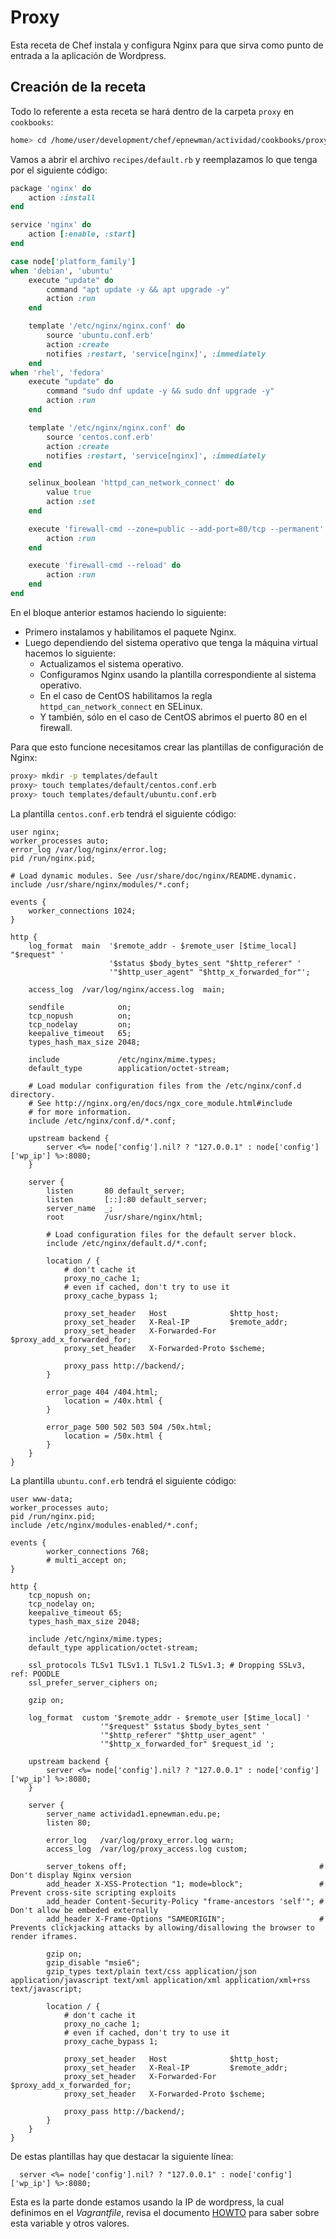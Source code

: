 # Proxy

Esta receta de Chef instala y configura Nginx para que sirva como punto de entrada a la aplicación de Wordpress.

## Creación de la receta

Todo lo referente a esta receta se hará dentro de la carpeta `proxy` en `cookbooks`:

```bash
home> cd /home/user/development/chef/epnewman/actividad/cookbooks/proxy
```

Vamos a abrir el archivo `recipes/default.rb` y reemplazamos lo que tenga por el siguiente código:

```ruby
package 'nginx' do
    action :install
end

service 'nginx' do
    action [:enable, :start]
end

case node['platform_family']
when 'debian', 'ubuntu'
    execute "update" do
        command "apt update -y && apt upgrade -y"
        action :run
    end

    template '/etc/nginx/nginx.conf' do
        source 'ubuntu.conf.erb'
        action :create
        notifies :restart, 'service[nginx]', :immediately
    end
when 'rhel', 'fedora'
    execute "update" do
        command "sudo dnf update -y && sudo dnf upgrade -y"
        action :run
    end

    template '/etc/nginx/nginx.conf' do
        source 'centos.conf.erb'
        action :create
        notifies :restart, 'service[nginx]', :immediately
    end

    selinux_boolean 'httpd_can_network_connect' do
        value true
        action :set
    end

    execute 'firewall-cmd --zone=public --add-port=80/tcp --permanent' do
        action :run
    end

    execute 'firewall-cmd --reload' do
        action :run
    end
end
```

En el bloque anterior estamos haciendo lo siguiente:

- Primero instalamos y habilitamos el paquete Nginx.
- Luego dependiendo del sistema operativo que tenga la máquina virtual hacemos lo siguiente:
    - Actualizamos el sistema operativo.
    - Configuramos Nginx usando la plantilla correspondiente al sistema operativo.
    - En el caso de CentOS habilitamos la regla `httpd_can_network_connect` en SELinux.
    - Y también, sólo en el caso de CentOS abrimos el puerto 80 en el firewall.

Para que esto funcione necesitamos crear las plantillas de configuración de Nginx:

```bash
proxy> mkdir -p templates/default
proxy> touch templates/default/centos.conf.erb
proxy> touch templates/default/ubuntu.conf.erb
```

La plantilla `centos.conf.erb` tendrá el siguiente código:

```
user nginx;
worker_processes auto;
error_log /var/log/nginx/error.log;
pid /run/nginx.pid;

# Load dynamic modules. See /usr/share/doc/nginx/README.dynamic.
include /usr/share/nginx/modules/*.conf;

events {
    worker_connections 1024;
}

http {
    log_format  main  '$remote_addr - $remote_user [$time_local] "$request" '
                      '$status $body_bytes_sent "$http_referer" '
                      '"$http_user_agent" "$http_x_forwarded_for"';

    access_log  /var/log/nginx/access.log  main;

    sendfile            on;
    tcp_nopush          on;
    tcp_nodelay         on;
    keepalive_timeout   65;
    types_hash_max_size 2048;

    include             /etc/nginx/mime.types;
    default_type        application/octet-stream;

    # Load modular configuration files from the /etc/nginx/conf.d directory.
    # See http://nginx.org/en/docs/ngx_core_module.html#include
    # for more information.
    include /etc/nginx/conf.d/*.conf;

    upstream backend {
        server <%= node['config'].nil? ? "127.0.0.1" : node['config']['wp_ip'] %>:8080;
    }

    server {
        listen       80 default_server;
        listen       [::]:80 default_server;
        server_name  _;
        root         /usr/share/nginx/html;

        # Load configuration files for the default server block.
        include /etc/nginx/default.d/*.conf;

        location / {
            # don't cache it 
            proxy_no_cache 1;
            # even if cached, don't try to use it 
            proxy_cache_bypass 1;

            proxy_set_header   Host              $http_host;
            proxy_set_header   X-Real-IP         $remote_addr;
            proxy_set_header   X-Forwarded-For   $proxy_add_x_forwarded_for;
            proxy_set_header   X-Forwarded-Proto $scheme;

            proxy_pass http://backend/;
        }

        error_page 404 /404.html;
            location = /40x.html {
        }

        error_page 500 502 503 504 /50x.html;
            location = /50x.html {
        }
    }
}
```

La plantilla `ubuntu.conf.erb` tendrá el siguiente código:

```
user www-data;
worker_processes auto;
pid /run/nginx.pid;
include /etc/nginx/modules-enabled/*.conf;

events {
        worker_connections 768;
        # multi_accept on;
}

http {
    tcp_nopush on;
    tcp_nodelay on;
    keepalive_timeout 65;
    types_hash_max_size 2048;

    include /etc/nginx/mime.types;
    default_type application/octet-stream;

    ssl_protocols TLSv1 TLSv1.1 TLSv1.2 TLSv1.3; # Dropping SSLv3, ref: POODLE
    ssl_prefer_server_ciphers on;

    gzip on;

    log_format  custom '$remote_addr - $remote_user [$time_local] '
                    '"$request" $status $body_bytes_sent '
                    '"$http_referer" "$http_user_agent" '
                    '"$http_x_forwarded_for" $request_id ';

    upstream backend {
        server <%= node['config'].nil? ? "127.0.0.1" : node['config']['wp_ip'] %>:8080;
    }

    server {
        server_name actividad1.epnewman.edu.pe;
        listen 80;

        error_log   /var/log/proxy_error.log warn;
        access_log  /var/log/proxy_access.log custom;

        server_tokens off;                                           # Don't display Nginx version
        add_header X-XSS-Protection "1; mode=block";                 # Prevent cross-site scripting exploits
        add_header Content-Security-Policy "frame-ancestors 'self'"; # Don't allow be embeded externally
        add_header X-Frame-Options "SAMEORIGIN";                     # Prevents clickjacking attacks by allowing/disallowing the browser to render iframes.

        gzip on;
        gzip_disable "msie6";
        gzip_types text/plain text/css application/json application/javascript text/xml application/xml application/xml+rss text/javascript;

        location / {
            # don't cache it 
            proxy_no_cache 1;
            # even if cached, don't try to use it 
            proxy_cache_bypass 1;

            proxy_set_header   Host              $http_host;
            proxy_set_header   X-Real-IP         $remote_addr;
            proxy_set_header   X-Forwarded-For   $proxy_add_x_forwarded_for;
            proxy_set_header   X-Forwarded-Proto $scheme;

            proxy_pass http://backend/;
        }
    }
}
```

De estas plantillas hay que destacar la siguiente línea:

```
  server <%= node['config'].nil? ? "127.0.0.1" : node['config']['wp_ip'] %>:8080;
```

Esta es la parte donde estamos usando la IP de wordpress, la cual definimos en el *Vagrantfile*, revisa el documento [HOWTO](../../HOWTO.md) para saber sobre esta variable y otros valores.
